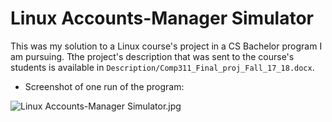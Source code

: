 # Linux Accounts-Manager Simulator

This was my solution to a Linux course's project in a CS Bachelor program I am pursuing.
Tthe project's description that was sent to the course's students is available in `Description/Comp311_Final_proj_Fall_17_18.docx`.


* Screenshot of one run of the program:

![Linux Accounts-Manager Simulator.jpg](https://i.imgur.com/7EhngyR.jpg)
